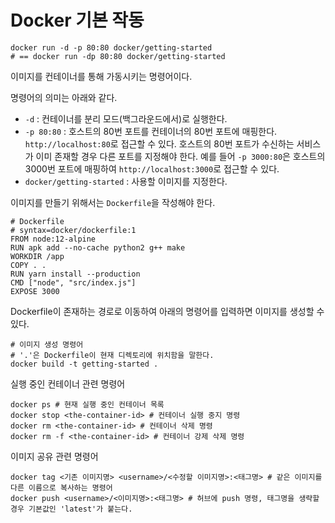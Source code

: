 # Docker 기본 작동

```terminal
docker run -d -p 80:80 docker/getting-started
# == docker run -dp 80:80 docker/getting-started 
```

이미지를 컨테이너를 통해 가동시키는 명령어이다.

명령어의 의미는 아래와 같다.

- `-d` : 컨테이너를 분리 모드(백그라운드에서)로 실행한다.
- `-p 80:80` : 호스트의 80번 포트를 컨테이너의 80번 포트에 매핑한다. `http://localhost:80`로 접근할 수 있다.
호스트의 80번 포트가 수신하는 서비스가 이미 존재할 경우 다른 포트를 지정해야 한다.
예를 들어 `-p 3000:80`은 호스트의 3000번 포트에 매핑하여 `http://localhost:3000`로 접근할 수 있다.
- `docker/getting-started` : 사용할 이미지를 지정한다.

이미지를 만들기 위해서는 `Dockerfile`을 작성해야 한다.

```docker
# Dockerfile
# syntax=docker/dockerfile:1
FROM node:12-alpine
RUN apk add --no-cache python2 g++ make
WORKDIR /app
COPY . .
RUN yarn install --production
CMD ["node", "src/index.js"]
EXPOSE 3000
```

Dockerfile이 존재하는 경로로 이동하여 아래의 명령어를 입력하면 이미지를 생성할 수 있다.

```terminal
# 이미지 생성 명령어
# '.'은 Dockerfile이 현재 디렉토리에 위치함을 말한다.
docker build -t getting-started .
```

실행 중인 컨테이너 관련 명령어

```terminal
docker ps # 현재 실행 중인 컨테이너 목록
docker stop <the-container-id> # 컨테이너 실행 중지 명령
docker rm <the-container-id> # 컨테이너 삭제 명령
docker rm -f <the-container-id> # 컨테이너 강제 삭제 명령
```

이미지 공유 관련 명령어

```terminal
docker tag <기존 이미지명> <username>/<수정할 이미지명>:<태그명> # 같은 이미지를 다른 이름으로 복사하는 명령어
docker push <username>/<이미지명>:<태그명> # 허브에 push 명령, 태그명을 생략할 경우 기본값인 'latest'가 붙는다.
```

